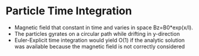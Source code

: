 # Particle Time Integration
* Magnetic field that constant in time and varies in space Bz=B0*exp(x/l).
* The particles gyrates on a circular path while drifting in y-direction
* Euler-Explicit time integration would yield O(1) if the analytic solution was available 
  because the magnetic field is not correctly considered
